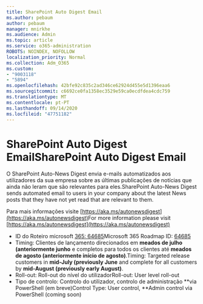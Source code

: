 ```yaml
---
title: SharePoint Auto Digest Email
ms.author: pebaum
author: pebaum
manager: mnirkhe
ms.audience: Admin
ms.topic: article
ms.service: o365-administration
ROBOTS: NOINDEX, NOFOLLOW
localization_priority: Normal
ms.collection: Adm_O365
ms.custom:
- "9003118"
- "5894"
ms.openlocfilehash: 42bfe92c835c2ad346ce62924d455e5d1396eaa6
ms.sourcegitcommit: c6692ce0fa1358ec3529e59ca0ecdfdea4cdc759
ms.translationtype: MT
ms.contentlocale: pt-PT
ms.lasthandoff: 09/14/2020
ms.locfileid: "47751182"
---
```

# <a name="sharepoint-auto-digest-email"></a><span data-ttu-id="42912-102">SharePoint Auto Digest Email</span><span class="sxs-lookup"><span data-stu-id="42912-102">SharePoint Auto Digest Email</span></span>

<span data-ttu-id="42912-103">O SharePoint Auto-News Digest envia e-mails automatizados aos utilizadores da sua empresa sobre as últimas publicações de notícias que ainda não leram que são relevantes para eles.</span><span class="sxs-lookup"><span data-stu-id="42912-103">SharePoint Auto-News Digest sends automated email to users in your company about the latest News posts that they have not yet read that are relevant to them.</span></span>

<span data-ttu-id="42912-104">Para mais informações visite [https://aka.ms/autonewsdigest](https://aka.ms/autonewsdigest)</span><span class="sxs-lookup"><span data-stu-id="42912-104">For more information please visit [https://aka.ms/autonewsdigest](https://aka.ms/autonewsdigest)</span></span>

- <span data-ttu-id="42912-105">ID do Roteiro microsoft  [365: 64685](https://www.microsoft.com/microsoft-365/roadmap?filters=&featureid=64685)</span><span class="sxs-lookup"><span data-stu-id="42912-105">Microsoft 365 Roadmap ID:  [64685](https://www.microsoft.com/microsoft-365/roadmap?filters=&featureid=64685)</span></span>
- <span data-ttu-id="42912-106">Timing: Clientes de lançamento direcionados em  **meados de julho (anteriormente junho**  e completos para todos os clientes até  **meados de agosto (anteriormente início de agosto)**.</span><span class="sxs-lookup"><span data-stu-id="42912-106">Timing: Targeted release customers in  **mid-July (previously June**  and complete for all customers by  **mid-August (previously early August)**.</span></span>
- <span data-ttu-id="42912-107">Roll-out: Roll-out do nível do utilizador</span><span class="sxs-lookup"><span data-stu-id="42912-107">Roll-out: User level roll-out</span></span>
- <span data-ttu-id="42912-108">Tipo de controlo: Controlo do utilizador, controlo de administração \*\*via PowerShell (em breve)</span><span class="sxs-lookup"><span data-stu-id="42912-108">Control Type: User control,  \*\*Admin control via PowerShell (coming soon)</span></span>
